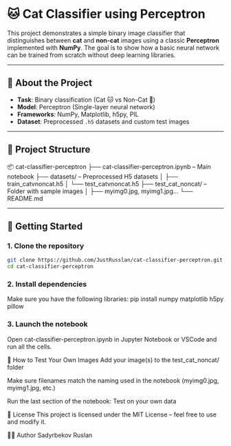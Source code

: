 # 🐱 Cat Classifier using Perceptron

This project demonstrates a simple binary image classifier that distinguishes between **cat** and **non-cat** images using a classic **Perceptron** implemented with **NumPy**. The goal is to show how a basic neural network can be trained from scratch without deep learning libraries.

---

## 🧠 About the Project

- **Task**: Binary classification (Cat 🐱 vs Non-Cat 🚫)
- **Model**: Perceptron (Single-layer neural network)
- **Frameworks**: NumPy, Matplotlib, h5py, PIL
- **Dataset**: Preprocessed `.h5` datasets and custom test images

---

## 📂 Project Structure

📦 cat-classifier-perceptron
├── cat-classifier-perceptron.ipynb – Main notebook
├── datasets/ – Preprocessed H5 datasets
│ ├── train_catvnoncat.h5
│ └── test_catvnoncat.h5
├── test_cat_noncat/ – Folder with sample images
│ ├── myimg0.jpg, myimg1.jpg...
└── README.md


---

## 🚀 Getting Started

### 1. Clone the repository

```bash
git clone https://github.com/JustRusslan/cat-classifier-perceptron.git
cd cat-classifier-perceptron
```

### 2. Install dependencies
Make sure you have the following libraries:
pip install numpy matplotlib h5py pillow

### 3. Launch the notebook
Open cat-classifier-perceptron.ipynb in Jupyter Notebook or VSCode and run all the cells.

🧪 How to Test Your Own Images
Add your image(s) to the test_cat_noncat/ folder

Make sure filenames match the naming used in the notebook (myimg0.jpg, myimg1.jpg, etc.)

Run the last section of the notebook: Test on your own data

📄 License
This project is licensed under the MIT License – feel free to use and modify it.

🙋‍♂️ Author
Sadyrbekov Ruslan
